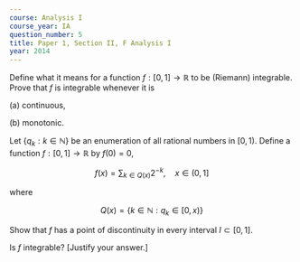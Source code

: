 ```yaml
---
course: Analysis I
course_year: IA
question_number: 5
title: Paper 1, Section II, F Analysis I
year: 2014
---
```




Define what it means for a function $f:[0,1] \rightarrow \mathbb{R}$ to be (Riemann) integrable. Prove that $f$ is integrable whenever it is

(a) continuous,

(b) monotonic.

Let $\left\{q_{k}: k \in \mathbb{N}\right\}$ be an enumeration of all rational numbers in $[0,1)$. Define a function $f:[0,1] \rightarrow \mathbb{R}$ by $f(0)=0$,

$$f(x)=\sum_{k \in Q(x)} 2^{-k}, \quad x \in(0,1]$$

where

$$Q(x)=\left\{k \in \mathbb{N}: q_{k} \in[0, x)\right\}$$

Show that $f$ has a point of discontinuity in every interval $I \subset[0,1]$.

Is $f$ integrable? [Justify your answer.]